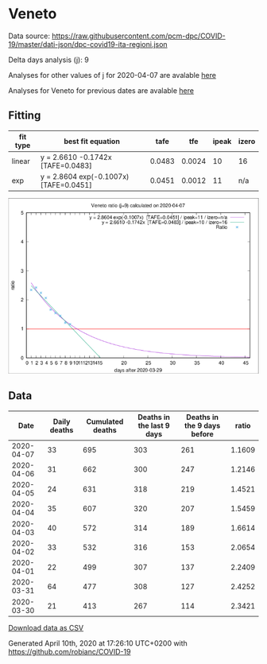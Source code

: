 # Veneto

Data source: https://raw.githubusercontent.com/pcm-dpc/COVID-19/master/dati-json/dpc-covid19-ita-regioni.json

Delta days analysis (j): 9

Analyses for other values of j for 2020-04-07 are avalable [here](../README.md)

Analyses for Veneto for previous dates are avalable [here](../../README.md)

## Fitting 
|fit type|best fit equation|tafe|tfe|ipeak|izero|
|-------|-----|--------|------|---|---|
|linear|y = 2.6610 -0.1742x  [TAFE=0.0483]|0.0483|0.0024|10|16|
|exp|y = 2.8604 exp(-0.1007x)  [TAFE=0.0451]|0.0451|0.0012|11|n/a|

![Plot](COVID-19_veneto_j9_2020-04-07.png)

## Data
|Date|Daily deaths|Cumulated deaths|Deaths in the last 9 days|Deaths in the 9 days before|ratio|
|----|----------|-----------|-------|--------------------|-----|
|2020-04-07|33|695|303|261|1.1609|
|2020-04-06|31|662|300|247|1.2146|
|2020-04-05|24|631|318|219|1.4521|
|2020-04-04|35|607|320|207|1.5459|
|2020-04-03|40|572|314|189|1.6614|
|2020-04-02|33|532|316|153|2.0654|
|2020-04-01|22|499|307|137|2.2409|
|2020-03-31|64|477|308|127|2.4252|
|2020-03-30|21|413|267|114|2.3421|

[Download data as CSV](COVID-19_veneto_j9_2020-04-07.csv)

Generated April 10th, 2020 at 17:26:10 UTC+0200 with https://github.com/robianc/COVID-19
